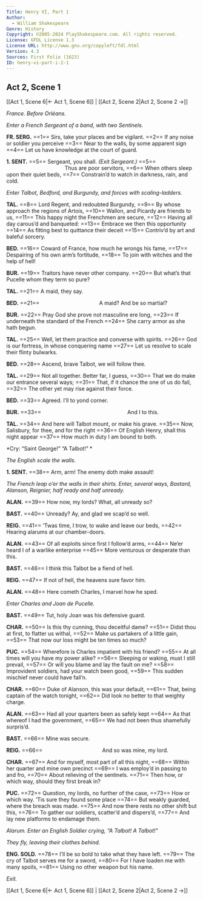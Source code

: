 ```yaml
---
Title: Henry VI, Part 1
Author: 
  - William Shakespeare
Genre: History
Copyright: ©2005-2024 PlayShakespeare.com. All rights reserved.
License: GFDL License 1.3
License URL: http://www.gnu.org/copyleft/fdl.html
Version: 4.3
Sources: First Folio (1623)
ID: henry-vi-part-i-2-1
---
```


## Act 2, Scene 1
[[Act 1, Scene 6|← Act 1, Scene 6]] | [[Act 2, Scene 2|Act 2, Scene 2 →]]

*France. Before Orléans.*

*Enter a French Sergeant of a band, with two Sentinels.*

**FR. SERG.**
==1== Sirs, take your places and be vigilant.
==2== If any noise or soldier you perceive
==3== Near to the walls, by some apparent sign
==4== Let us have knowledge at the court of guard.

**1. SENT.**
==5== Sergeant, you shall.
*(Exit Sergeant.)*
==5==            Thus are poor servitors,
==6== When others sleep upon their quiet beds,
==7== Constrain’d to watch in darkness, rain, and cold.

*Enter Talbot, Bedford, and Burgundy, and forces with scaling-ladders.*

**TAL.**
==8== Lord Regent, and redoubted Burgundy,
==9== By whose approach the regions of Artois,
==10== Wallon, and Picardy are friends to us,
==11== This happy night the Frenchmen are secure,
==12== Having all day carous’d and banqueted:
==13== Embrace we then this opportunity
==14== As fitting best to quittance their deceit
==15== Contriv’d by art and baleful sorcery.

**BED.**
==16== Coward of France, how much he wrongs his fame,
==17== Despairing of his own arm’s fortitude,
==18== To join with witches and the help of hell!

**BUR.**
==19== Traitors have never other company.
==20== But what’s that Pucelle whom they term so pure?

**TAL.**
==21== A maid, they say.

**BED.**
==21==            A maid? And be so martial?

**BUR.**
==22== Pray God she prove not masculine ere long,
==23== If underneath the standard of the French
==24== She carry armor as she hath begun.

**TAL.**
==25== Well, let them practice and converse with spirits.
==26== God is our fortress, in whose conquering name
==27== Let us resolve to scale their flinty bulwarks.

**BED.**
==28== Ascend, brave Talbot, we will follow thee.

**TAL.**
==29== Not all together. Better far, I guess,
==30== That we do make our entrance several ways;
==31== That, if it chance the one of us do fail,
==32== The other yet may rise against their force.

**BED.**
==33== Agreed. I’ll to yond corner.

**BUR.**
==33==                 And I to this.

**TAL.**
==34== And here will Talbot mount, or make his grave.
==35== Now, Salisbury, for thee, and for the right
==36== Of English Henry, shall this night appear
==37== How much in duty I am bound to both.

*Cry: “Saint George!” “A Talbot!” *

*The English scale the walls.*

**1. SENT.**
==38== Arm, arm! The enemy doth make assault!

*The French leap o’er the walls in their shirts. Enter, several ways, Bastard, Alanson, Reignier, half ready and half unready.*

**ALAN.**
==39== How now, my lords? What, all unready so?

**BAST.**
==40== Unready? Ay, and glad we scap’d so well.

**REIG.**
==41== ’Twas time, I trow, to wake and leave our beds,
==42== Hearing alarums at our chamber-doors.

**ALAN.**
==43== Of all exploits since first I follow’d arms,
==44== Ne’er heard I of a warlike enterprise
==45== More venturous or desperate than this.

**BAST.**
==46== I think this Talbot be a fiend of hell.

**REIG.**
==47== If not of hell, the heavens sure favor him.

**ALAN.**
==48== Here cometh Charles, I marvel how he sped.

*Enter Charles and Joan de Pucelle.*

**BAST.**
==49== Tut, holy Joan was his defensive guard.

**CHAR.**
==50== Is this thy cunning, thou deceitful dame?
==51== Didst thou at first, to flatter us withal,
==52== Make us partakers of a little gain,
==53== That now our loss might be ten times so much?

**PUC.**
==54== Wherefore is Charles impatient with his friend?
==55== At all times will you have my power alike?
==56== Sleeping or waking, must I still prevail,
==57== Or will you blame and lay the fault on me?
==58== Improvident soldiers, had your watch been good,
==59== This sudden mischief never could have fall’n.

**CHAR.**
==60== Duke of Alanson, this was your default,
==61== That, being captain of the watch tonight,
==62== Did look no better to that weighty charge.

**ALAN.**
==63== Had all your quarters been as safely kept
==64== As that whereof I had the government,
==65== We had not been thus shamefully surpris’d.

**BAST.**
==66== Mine was secure.

**REIG.**
==66==            And so was mine, my lord.

**CHAR.**
==67== And for myself, most part of all this night,
==68== Within her quarter and mine own precinct
==69== I was employ’d in passing to and fro,
==70== About relieving of the sentinels.
==71== Then how, or which way, should they first break in?

**PUC.**
==72== Question, my lords, no further of the case,
==73== How or which way. ’Tis sure they found some place
==74== But weakly guarded, where the breach was made.
==75== And now there rests no other shift but this,
==76== To gather our soldiers, scatter’d and dispers’d,
==77== And lay new platforms to endamage them.

*Alarum. Enter an English Soldier crying, “A Talbot! A Talbot!”*

*They fly, leaving their clothes behind.*

**ENG. SOLD.**
==78== I’ll be so bold to take what they have left.
==79== The cry of Talbot serves me for a sword,
==80== For I have loaden me with many spoils,
==81== Using no other weapon but his name.

*Exit.*

[[Act 1, Scene 6|← Act 1, Scene 6]] | [[Act 2, Scene 2|Act 2, Scene 2 →]]